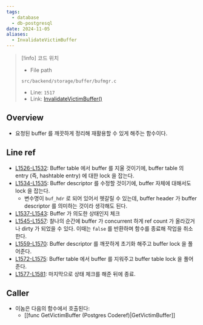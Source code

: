 ```yaml
---
tags:
  - database
  - db-postgresql
date: 2024-11-05
aliases:
  - InvalidateVictimBuffer
---
```

> [!info] 코드 위치
> - File path
> ```
> src/backend/storage/buffer/bufmgr.c
> ```
> - Line: `1517`
> - Link: [InvalidateVictimBuffer()](https://github.com/postgres/postgres/blob/REL_16_4/src/backend/storage/buffer/bufmgr.c#L1507-L1582)

## Overview

- 요청된 buffer 를 깨끗하게 정리해 재활용할 수 있게 해주는 함수이다.

## Line ref

- [L1526-L1532](https://github.com/postgres/postgres/blob/REL_16_4/src/backend/storage/buffer/bufmgr.c#L1526-L1532): Buffer table 에서 buffer 를 지울 것이기에, buffer table 의 entry (즉, hashtable entry) 에 대한 lock 을 잡는다.
- [L1534-L1535](https://github.com/postgres/postgres/blob/REL_16_4/src/backend/storage/buffer/bufmgr.c#L1534-L1535): Buffer descriptor 를 수정할 것이기에, buffer 자체에 대해서도 lock 을 잡는다.
	- 변수명이 `buf_hdr` 로 되어 있어서 헷갈릴 수 있는데, buffer header 가 buffer descriptor 를 의미하는 것이라 생각해도 된다.
- [L1537-L1543](https://github.com/postgres/postgres/blob/REL_16_4/src/backend/storage/buffer/bufmgr.c#L1537-L1543): Buffer 가 의도한 상태인지 체크
- [L1545-L1557](https://github.com/postgres/postgres/blob/REL_16_4/src/backend/storage/buffer/bufmgr.c#L1545-L1557): 찰나의 순간에 buffer 가 concurrent 하게 ref count 가 올라갔거나 dirty 가 되었을 수 있다. 이때는 `false` 를 반환하며 함수를 종료해 작업을 취소한다.
- [L1559-L1570](https://github.com/postgres/postgres/blob/REL_16_4/src/backend/storage/buffer/bufmgr.c#L1559-L1570): Buffer descriptor 를 깨끗하게 초기화 해주고 buffer lock 을 풀어준다.
- [L1572-L1575](https://github.com/postgres/postgres/blob/REL_16_4/src/backend/storage/buffer/bufmgr.c#L1572-L1575): Buffer table 에서 buffer 를 지워주고 buffer table lock 을 풀어준다.
- [L1577-L1581](https://github.com/postgres/postgres/blob/REL_16_4/src/backend/storage/buffer/bufmgr.c#L1577-L1581): 마지막으로 상태 체크를 해준 뒤에 종료.

## Caller

- 이놈은 다음의 함수에서 호출된다:
	- [[func GetVictimBuffer (Postgres Coderef)|GetVictimBuffer]]